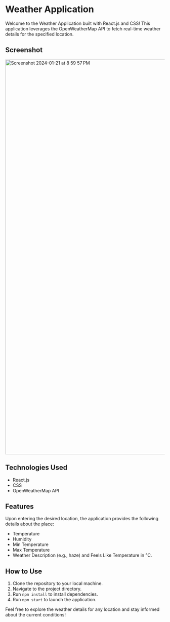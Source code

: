 # Weather Application

Welcome to the Weather Application built with React.js and CSS! This application leverages the OpenWeatherMap API to fetch real-time weather details for the specified location.

## Screenshot
<img width="1247" alt="Screenshot 2024-01-21 at 8 59 57 PM" src="https://github.com/Ritvik718/Weather-App-React.js/assets/113967696/da4148f5-2f93-43ee-bc33-940804cb8097">

## Technologies Used

- React.js
- CSS
- OpenWeatherMap API

## Features

Upon entering the desired location, the application provides the following details about the place:

- Temperature
- Humidity
- Min Temperature
- Max Temperature
- Weather Description (e.g., haze) and Feels Like Temperature in °C.

## How to Use

1. Clone the repository to your local machine.
2. Navigate to the project directory.
3. Run `npm install` to install dependencies.
4. Run `npm start` to launch the application.

Feel free to explore the weather details for any location and stay informed about the current conditions!
